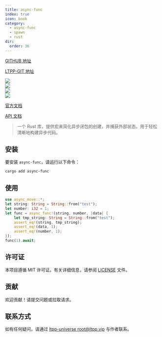 ```yaml
---
title: async-func
index: true
icon: book
category:
  - async-func
  - spawn
  - rust
dir:
  order: 36
---
```


[GITHUB 地址](https://github.com/ltpp-universe/async-func)

[LTPP-GIT 地址](https://git.ltpp.vip/root/async-func)

<Share colorful />
<Catalog />

[![](https://img.shields.io/crates/v/async-func.svg)](https://crates.io/crates/async-func)<br>
[![](https://docs.rs/async-func/badge.svg)](https://docs.rs/async-func)<br>
[![](https://img.shields.io/crates/l/async-func.svg)](./LICENSE)<br>
[![](https://github.com/ltpp-universe/async-func/workflows/Rust/badge.svg)](https://github.com/ltpp-universe/async-func/actions?query=workflow:Rust)

[官方文档](https://docs.ltpp.vip/async-func/)

[API 文档](https://docs.rs/async-func/latest/async_move/)

> 一个 Rust 库，提供宏来简化异步闭包的创建，并捕获外部状态。用于轻松清晰地构建异步代码。

## 安装

要安装 `async-func`，请运行以下命令：

```sh
cargo add async-func
```

## 使用

```rust
use async_move::*;
let string: String = String::from("test");
let number: i32 = 1;
let func = async_func!(string, number, |data| {
    let tmp_string: String = String::from("test");
    assert_eq!(string, tmp_string);
    assert_eq!(data, 1);
    assert_eq!(number, 1);
});
func(1).await;
```

## 许可证

本项目遵循 MIT 许可证。有关详细信息，请参阅 [LICENSE](LICENSE) 文件。

## 贡献

欢迎贡献！请提交问题或拉取请求。

## 联系方式

如有任何疑问，请通过 [ltpp-universe <root@ltpp.vip>](mailto:root@ltpp.vip) 与作者联系。
